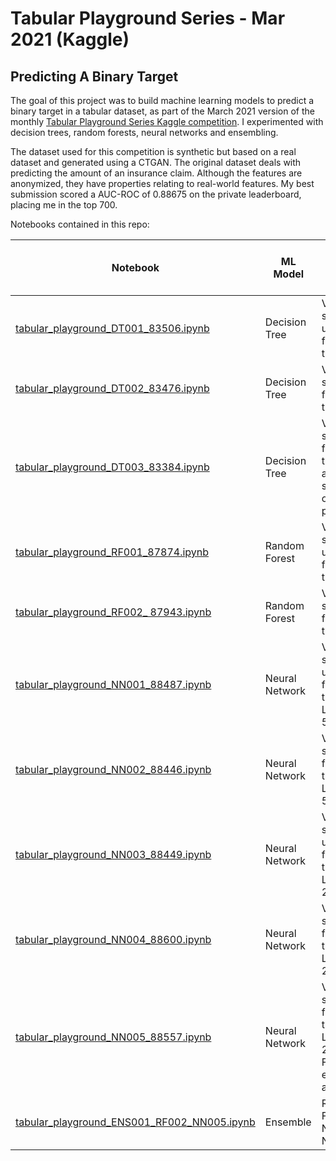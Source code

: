 # Tabular Playground Series - Mar 2021 (Kaggle)

## Predicting A Binary Target

The goal of this project was to build machine learning models to predict a binary target in a tabular dataset, as part of the March 2021 version of the monthly [Tabular Playground Series Kaggle competition](https://www.kaggle.com/c/tabular-playground-series-mar-2021/overview). I experimented with decision trees, random forests, neural networks and ensembling. 

The dataset used for this competition is synthetic but based on a real dataset and generated using a CTGAN. The original dataset deals with predicting the amount of an insurance claim. Although the features are anonymized, they have properties relating to real-world features. My best submission scored a AUC-ROC of 0.88675 on the private leaderboard, placing me in the top 700.

Notebooks contained in this repo:

| Notebook                                                                                                                                                          | ML Model         | Details                                                          | Public Leaderboard Score (25% data) | Private Leaderboard Score (75% data) |
|-------------------------------------------------------------------------------------------------------------------------------------------------------------------|------------------|-------------------------------------------------------------------|--------------------------|---------------------------|
| [tabular_playground_DT001_83506.ipynb](https://github.com/luca-martial/fastai-v2-projects/blob/main/march-tabular-challenge/tabular_playground_DT001_83506.ipynb) | Decision Tree  | Validation set not used in final model training.  | 0.83506                  | 0.83892               |
| [tabular_playground_DT002_83476.ipynb](https://github.com/luca-martial/fastai-v2-projects/blob/main/march-tabular-challenge/tabular_playground_DT002_83476.ipynb) | Decision Tree  | Validation set     used in final model training.  | 0.83476                  | 0.83978               |
| [tabular_playground_DT003_83384.ipynb](https://github.com/luca-martial/fastai-v2-projects/blob/main/march-tabular-challenge/tabular_playground_DT003_83384.ipynb) | Decision Tree  | Validation set used in final model training, added smoothing of final predictions.  | 0.83384                  | 0.83871               |
| [tabular_playground_RF001_87874.ipynb](https://github.com/luca-martial/fastai-v2-projects/blob/main/march-tabular-challenge/tabular_playground_RF001_87874.ipynb) | Random Forest  | Validation set not used in final model training.  | 0.87874                  | 0.88396               |
| [tabular_playground_RF002_ 87943.ipynb](https://github.com/luca-martial/fastai-v2-projects/blob/main/march-tabular-challenge/tabular_playground_RF002_87943.ipynb) | Random Forest  | Validation set used in final model training.  | 0.87943                  | 0.88443               |
| [tabular_playground_NN001_88487.ipynb](https://github.com/luca-martial/fastai-v2-projects/blob/main/march-tabular-challenge/tabular_playground_NN001_88487.ipynb) | Neural Network  | Validation set not used in final model training. Layers 500, 250.  | 0.88487                  | 0.89040               |
| [tabular_playground_NN002_88446.ipynb](https://github.com/luca-martial/fastai-v2-projects/blob/main/march-tabular-challenge/tabular_playground_NN002_88446.ipynb) | Neural Network  | Validation set used in final model training. Layers 500, 250.  | 0.88446                  | 0.89065               |
| [tabular_playground_NN003_88449.ipynb](https://github.com/luca-martial/fastai-v2-projects/blob/main/march-tabular-challenge/tabular_playground_NN003_88449.ipynb) | Neural Network  | Validation set not used in final model training. Layers 200, 100.  | 0.88449                  | 0.89019               |
| [tabular_playground_NN004_88600.ipynb](https://github.com/luca-martial/fastai-v2-projects/blob/main/march-tabular-challenge/tabular_playground_NN004_88600.ipynb) | Neural Network  | Validation set used in final model training. Layers 200, 100.  | 0.88600                  | 0.89128               |
| [tabular_playground_NN005_88557.ipynb](https://github.com/luca-martial/fastai-v2-projects/blob/main/march-tabular-challenge/tabular_playground_NN005_88557.ipynb) | Neural Network  | Validation set used in final model training. Layers 200, 100. Feature engineering added.  | 0.88557                  | 0.89158               |
| [tabular_playground_ENS001_RF002_NN005.ipynb](https://github.com/luca-martial/fastai-v2-projects/blob/main/march-tabular-challenge/tabular_playground_ENS001_RF002_NN005.ipynb) | Ensemble  | Random Forest & Neural Network  | 0.88675                  | 0.89229               |


